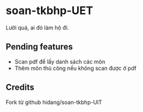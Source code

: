 # soan-tkbhp-UET
Lười quá, ai đó làm hộ đi.

## Pending features
- Scan pdf để lấy danh sách các môn
- Thêm môn thủ công nếu không scan được ở pdf

## Credits
Fork từ github hidang/soan-tkbhp-UIT
